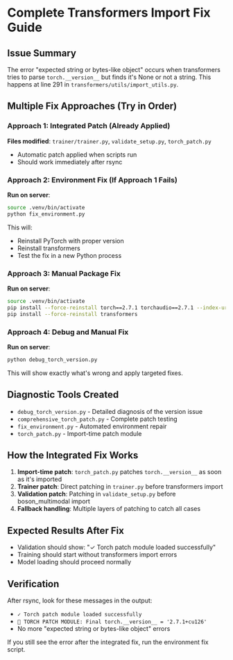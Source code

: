 # Complete Transformers Import Fix Guide

## Issue Summary
The error "expected string or bytes-like object" occurs when transformers tries to parse `torch.__version__` but finds it's None or not a string. This happens at line 291 in `transformers/utils/import_utils.py`.

## Multiple Fix Approaches (Try in Order)

### Approach 1: Integrated Patch (Already Applied)
**Files modified**: `trainer/trainer.py`, `validate_setup.py`, `torch_patch.py`
- Automatic patch applied when scripts run
- Should work immediately after rsync

### Approach 2: Environment Fix (If Approach 1 Fails)
**Run on server**:
```bash
source .venv/bin/activate
python fix_environment.py
```
This will:
- Reinstall PyTorch with proper version
- Reinstall transformers
- Test the fix in a new Python process

### Approach 3: Manual Package Fix
**Run on server**:
```bash
source .venv/bin/activate
pip install --force-reinstall torch==2.7.1 torchaudio==2.7.1 --index-url https://download.pytorch.org/whl/cu126
pip install --force-reinstall transformers
```

### Approach 4: Debug and Manual Fix
**Run on server**:
```bash
python debug_torch_version.py
```
This will show exactly what's wrong and apply targeted fixes.

## Diagnostic Tools Created
- `debug_torch_version.py` - Detailed diagnosis of the version issue
- `comprehensive_torch_patch.py` - Complete patch testing
- `fix_environment.py` - Automated environment repair
- `torch_patch.py` - Import-time patch module

## How the Integrated Fix Works
1. **Import-time patch**: `torch_patch.py` patches `torch.__version__` as soon as it's imported
2. **Trainer patch**: Direct patching in `trainer.py` before transformers import
3. **Validation patch**: Patching in `validate_setup.py` before boson_multimodal import
4. **Fallback handling**: Multiple layers of patching to catch all cases

## Expected Results After Fix
- Validation should show: "✓ Torch patch module loaded successfully"
- Training should start without transformers import errors
- Model loading should proceed normally

## Verification
After rsync, look for these messages in the output:
- `✓ Torch patch module loaded successfully`
- `🔧 TORCH PATCH MODULE: Final torch.__version__ = '2.7.1+cu126'`
- No more "expected string or bytes-like object" errors

If you still see the error after the integrated fix, run the environment fix script.